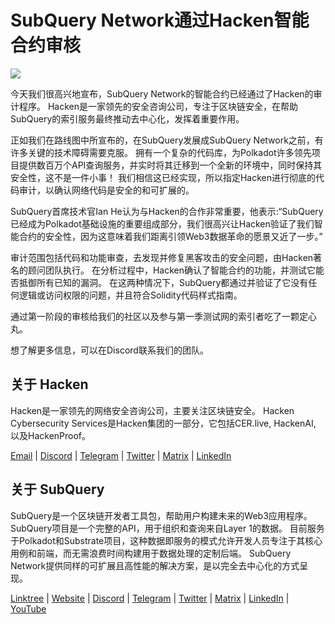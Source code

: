 # SubQuery Network通过Hacken智能合约审核

![](https://miro.medium.com/max/1400/0*EbIDDKebNpv2DBC9)

今天我们很高兴地宣布，SubQuery Network的智能合约已经通过了Hacken的审计程序。 Hacken是一家领先的安全咨询公司，专注于区块链安全，在帮助SubQuery的索引服务最终推动去中心化，发挥着重要作用。

正如我们在路线图中所宣布的，在SubQuery发展成SubQuery Network之前，有许多关键的技术障碍需要克服。 拥有一个复杂的代码库，为Polkadot许多领先项目提供数百万个API查询服务，并实时将其迁移到一个全新的环境中，同时保持其安全性，这不是一件小事！ 我们相信这已经实现，所以指定Hacken进行彻底的代码审计，以确认网络代码是安全的和可扩展的。

SubQuery首席技术官Ian He认为与Hacken的合作非常重要，他表示:“SubQuery已经成为Polkadot基础设施的重要组成部分，我们很高兴让Hacken验证了我们智能合约的安全性，因为这意味着我们距离引领Web3数据革命的愿景又近了一步。”

审计范围包括代码和功能审查，去发现并修复黑客攻击的安全问题，由Hacken著名的顾问团队执行。 在分析过程中，Hacken确认了智能合约的功能，并测试它能否抵御所有已知的漏洞。 在这两种情况下，SubQuery都通过并验证了它没有任何逻辑或访问权限的问题，并且符合Solidity代码样式指南。

通过第一阶段的审核给我们的社区以及参与第一季测试网的索引者吃了一颗定心丸。

想了解更多信息，可以在Discord联系我们的团队。

## 关于 Hacken

Hacken是一家领先的网络安全咨询公司，主要关注区块链安全。 Hacken Cybersecurity Services是Hacken集团的一部分，它包括CER.live, HackenAI, 以及HackenProof。

[Email](https://hacken.io/) | [Discord](https://discord.gg/hacken) | [Telegram](https://t.me/hackenio) | [Twitter](https://twitter.com/hackenclub) | [Matrix](https://www.facebook.com/hacken.io) | [LinkedIn](https://www.linkedin.com/company/hacken/)

## 关于 SubQuery

SubQuery是一个区块链开发者工具包，帮助用户构建未来的Web3应用程序。 SubQuery项目是一个完整的API，用于组织和查询来自Layer 1的数据。 目前服务于Polkadot和Substrate项目，这种数据即服务的模式允许开发人员专注于其核心用例和前端，而无需浪费时间构建用于数据处理的定制后端。 SubQuery Network提供同样的可扩展且高性能的解决方案，是以完全去中心化的方式呈现。

​​[Linktree](https://linktr.ee/subquerynetwork) | [Website](https://subquery.network/) | [Discord](https://discord.com/invite/78zg8aBSMG) | [Telegram](https://t.me/subquerynetwork) | [Twitter](https://twitter.com/subquerynetwork) | [Matrix](https://matrix.to/#/#subquery:matrix.org) | [LinkedIn](https://www.linkedin.com/company/subquery) | [YouTube](https://www.youtube.com/channel/UCi1a6NUUjegcLHDFLr7CqLw)
